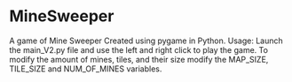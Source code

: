 # MineSweeper
A game of Mine Sweeper Created using pygame in Python.
Usage:
Launch the main_V2.py file and use the left and right click to play the game. To modify the amount of mines, tiles, 
and their size modify the MAP_SIZE, TILE_SIZE and NUM_OF_MINES variables.
